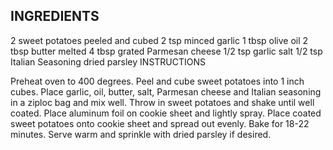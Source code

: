 ## INGREDIENTS
  
2 sweet potatoes peeled and cubed
2 tsp minced garlic
1 tbsp olive oil
2 tbsp butter melted
4 tbsp grated Parmesan cheese
1/2 tsp garlic salt
1/2 tsp Italian Seasoning
dried parsley
INSTRUCTIONS
 
Preheat oven to 400 degrees.
Peel and cube sweet potatoes into 1 inch cubes.
Place garlic, oil, butter, salt, Parmesan cheese and Italian seasoning in a ziploc bag and mix well.
Throw in sweet potatoes and shake until well coated.
Place aluminum foil on cookie sheet and lightly spray.
Place coated sweet potatoes onto cookie sheet and spread out evenly.
Bake for 18-22 minutes.
Serve warm and sprinkle with dried parsley if desired.
